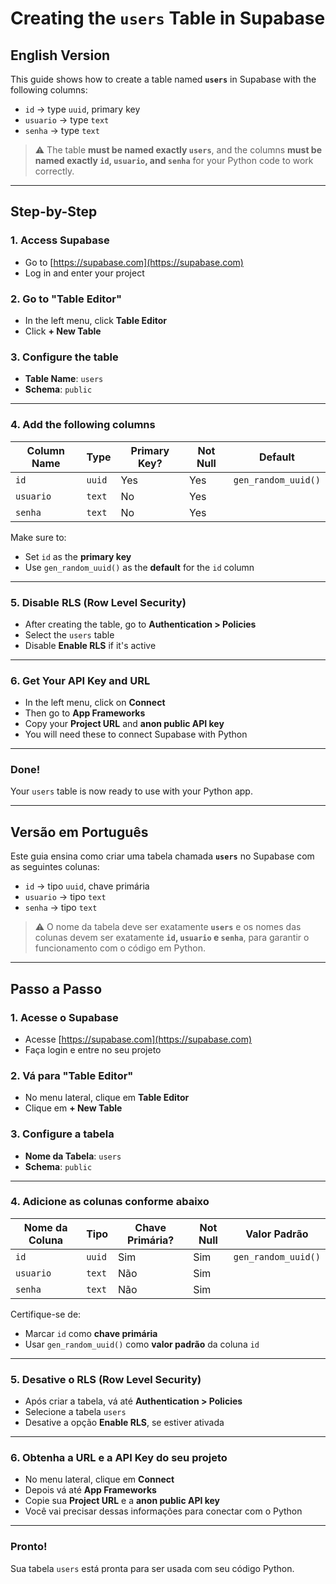 # Creating the `users` Table in Supabase

## English Version

This guide shows how to create a table named **`users`** in Supabase with the following columns:

- `id` → type `uuid`, primary key
- `usuario` → type `text`
- `senha` → type `text`

> ⚠️ The table **must be named exactly `users`**, and the columns **must be named exactly `id`, `usuario`, and `senha`** for your Python code to work correctly.

---

## Step-by-Step

### 1. Access Supabase
- Go to [https://supabase.com](https://supabase.com)
- Log in and enter your project

### 2. Go to "Table Editor"
- In the left menu, click **Table Editor**
- Click **+ New Table**

### 3. Configure the table
- **Table Name**: `users`
- **Schema**: `public`

---

### 4. Add the following columns

| Column Name | Type   | Primary Key? | Not Null | Default               |
|-------------|--------|--------------|----------|------------------------|
| `id`        | `uuid` | Yes          | Yes      | `gen_random_uuid()`    |
| `usuario`   | `text` | No           | Yes      |                        |
| `senha`     | `text` | No           | Yes      |                        |

Make sure to:
- Set `id` as the **primary key**
- Use `gen_random_uuid()` as the **default** for the `id` column

---

### 5. Disable RLS (Row Level Security)
- After creating the table, go to **Authentication > Policies**
- Select the `users` table
- Disable **Enable RLS** if it's active

---

### 6. Get Your API Key and URL
- In the left menu, click on **Connect**
- Then go to **App Frameworks**
- Copy your **Project URL** and **anon public API key**
- You will need these to connect Supabase with Python

---

### Done!
Your `users` table is now ready to use with your Python app.

---

## Versão em Português

Este guia ensina como criar uma tabela chamada **`users`** no Supabase com as seguintes colunas:

- `id` → tipo `uuid`, chave primária
- `usuario` → tipo `text`
- `senha` → tipo `text`

> ⚠️ O nome da tabela deve ser exatamente **`users`** e os nomes das colunas devem ser exatamente **`id`, `usuario` e `senha`**, para garantir o funcionamento com o código em Python.

---

## Passo a Passo

### 1. Acesse o Supabase
- Acesse [https://supabase.com](https://supabase.com)
- Faça login e entre no seu projeto

### 2. Vá para "Table Editor"
- No menu lateral, clique em **Table Editor**
- Clique em **+ New Table**

### 3. Configure a tabela
- **Nome da Tabela**: `users`
- **Schema**: `public`

---

### 4. Adicione as colunas conforme abaixo

| Nome da Coluna | Tipo   | Chave Primária? | Not Null | Valor Padrão           |
|----------------|--------|------------------|----------|-------------------------|
| `id`           | `uuid` | Sim              | Sim      | `gen_random_uuid()`     |
| `usuario`      | `text` | Não              | Sim      |                         |
| `senha`        | `text` | Não              | Sim      |                         |

Certifique-se de:
- Marcar `id` como **chave primária**
- Usar `gen_random_uuid()` como **valor padrão** da coluna `id`

---

### 5. Desative o RLS (Row Level Security)
- Após criar a tabela, vá até **Authentication > Policies**
- Selecione a tabela `users`
- Desative a opção **Enable RLS**, se estiver ativada

---

### 6. Obtenha a URL e a API Key do seu projeto
- No menu lateral, clique em **Connect**
- Depois vá até **App Frameworks**
- Copie sua **Project URL** e a **anon public API key**
- Você vai precisar dessas informações para conectar com o Python

---

### Pronto!
Sua tabela `users` está pronta para ser usada com seu código Python.
